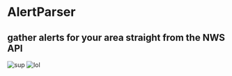 # AlertParser
## gather alerts for your area straight from the NWS API
 
![sup](https://raw.githubusercontent.com/spikeyscout/AlertParser/main/img/1.png)
![lol](https://raw.githubusercontent.com/spikeyscout/AlertParser/main/img/2.png)
